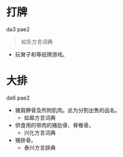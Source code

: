 # 打牌
da3 pae2
> 如东方言词典
- 玩耷子和等纸牌游戏。

# 大排
da6 pae2
+ 猪肩胛骨及所附肌肉。此为分割出售的品名。
  * 如皋方言词典
+ 供食用的带肉的猪肋骨、脊椎骨。
  * 兴化方言词典
+ 猪排骨。
  * 泰兴方言辞典
